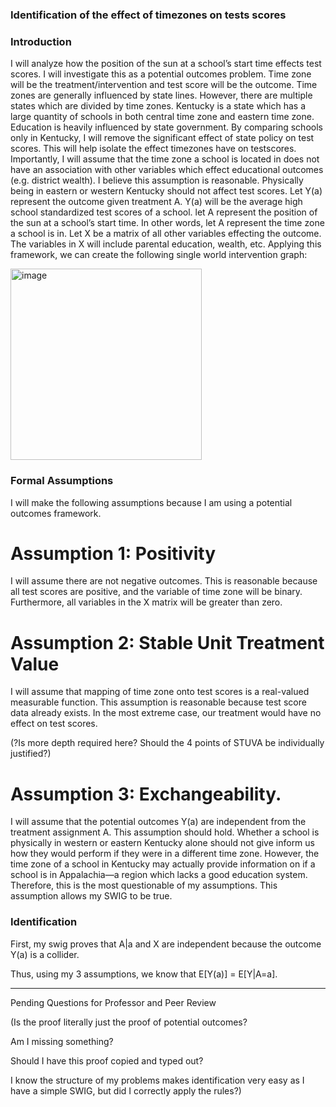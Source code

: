 ### Identification of the effect of timezones on tests scores

### Introduction
  I will analyze how the position of the sun at a school’s start time effects test scores. I will investigate this as a potential outcomes problem. Time zone will be the treatment/intervention and test score will be the outcome. Time zones are generally influenced by state lines. However, there are multiple states which are divided by time zones. Kentucky is a state which has a large quantity of schools in both central time zone and eastern time zone. Education is heavily influenced by state government. By comparing schools only in Kentucky, I will remove the significant effect of state policy on test scores. This will help isolate the effect timezones have on testscores.
Importantly, I will assume that the time zone a school is located in does not have an association with other variables which effect educational outcomes (e.g. district wealth). I believe this assumption is reasonable. Physically being in eastern or western Kentucky should not affect test scores. 
  Let Y(a) represent the outcome given treatment A. Y(a) will be the average high school standardized test scores of a school. let A represent the position of the sun at a school’s start time. In other words, let A represent the time zone a school is in. Let X be a matrix of all other variables effecting the outcome. The variables in X will include parental education, wealth, etc. 
	Applying this framework, we can create the following single world intervention graph:

<img width="306" alt="image" src="https://user-images.githubusercontent.com/113559546/198442446-e658b695-04f9-4827-9ac1-b4c93f12e51d.png">

### Formal Assumptions

I will make the following assumptions because I am using a potential outcomes framework. 

# Assumption 1: Positivity 

I will assume there are not negative outcomes. This is reasonable because all test scores are positive, and the variable of time zone will be binary. Furthermore, all variables in the X matrix will be greater than zero. 

# Assumption 2: Stable Unit Treatment Value

I will assume that mapping of time zone onto test scores is a real-valued measurable function. This assumption is reasonable because test score data already exists. In the most extreme case, our treatment would have no effect on test scores.

(?Is more depth required here? Should the 4 points of STUVA be individually justified?)

# Assumption 3: Exchangeability.

I will assume that the potential outcomes Y(a) are independent from the treatment assignment A. This assumption should hold. Whether a school is physically in western or eastern Kentucky alone should not give inform us how they would perform if they were in a different time zone. However, the time zone of a school in Kentucky may actually provide information on if a school is in Appalachia—a region which lacks a good education system. Therefore, this is the most questionable of my assumptions. This assumption allows my SWIG to be true. 
	
### Identification

First, my swig proves that A|a and X are independent because the outcome Y(a) is a collider. 

Thus, using my 3 assumptions, we know that E[Y(a)] = E[Y|A=a]. 


-----------------------
Pending Questions for Professor and Peer Review

(Is the proof literally just the proof of potential outcomes?

Am I missing something?

Should I have this proof copied and typed out?

I know the structure of my problems makes identification very easy as I have a simple SWIG, but did I correctly apply the rules?)
